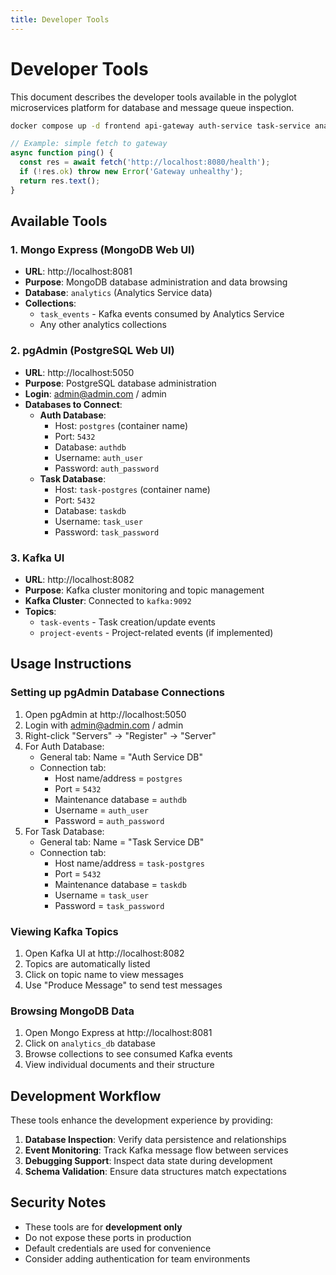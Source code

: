 ```yaml
---
title: Developer Tools
---
```

# Developer Tools

This document describes the developer tools available in the polyglot microservices platform for database and message queue inspection.

```bash
docker compose up -d frontend api-gateway auth-service task-service analytics-service
```

```ts
// Example: simple fetch to gateway
async function ping() {
  const res = await fetch('http://localhost:8080/health');
  if (!res.ok) throw new Error('Gateway unhealthy');
  return res.text();
}
```

## Available Tools

### 1. Mongo Express (MongoDB Web UI)
- **URL**: http://localhost:8081
- **Purpose**: MongoDB database administration and data browsing
- **Database**: `analytics` (Analytics Service data)
- **Collections**: 
  - `task_events` - Kafka events consumed by Analytics Service
  - Any other analytics collections

### 2. pgAdmin (PostgreSQL Web UI)
- **URL**: http://localhost:5050
- **Purpose**: PostgreSQL database administration
- **Login**: admin@admin.com / admin
- **Databases to Connect**:
  - **Auth Database**: 
    - Host: `postgres` (container name)
    - Port: `5432`
    - Database: `authdb`
    - Username: `auth_user`
    - Password: `auth_password`
  - **Task Database**:
    - Host: `task-postgres` (container name)  
    - Port: `5432`
    - Database: `taskdb`
    - Username: `task_user`
    - Password: `task_password`

### 3. Kafka UI
- **URL**: http://localhost:8082
- **Purpose**: Kafka cluster monitoring and topic management
- **Kafka Cluster**: Connected to `kafka:9092`
- **Topics**:
  - `task-events` - Task creation/update events
  - `project-events` - Project-related events (if implemented)

## Usage Instructions

### Setting up pgAdmin Database Connections

1. Open pgAdmin at http://localhost:5050
2. Login with admin@admin.com / admin
3. Right-click "Servers" → "Register" → "Server"
4. For Auth Database:
   - General tab: Name = "Auth Service DB"
   - Connection tab: 
     - Host name/address = `postgres`
     - Port = `5432`
     - Maintenance database = `authdb`
     - Username = `auth_user`
     - Password = `auth_password`
5. For Task Database:
   - General tab: Name = "Task Service DB"
   - Connection tab:
     - Host name/address = `task-postgres`
     - Port = `5432`
     - Maintenance database = `taskdb`
     - Username = `task_user`
     - Password = `task_password`

### Viewing Kafka Topics

1. Open Kafka UI at http://localhost:8082
2. Topics are automatically listed
3. Click on topic name to view messages
4. Use "Produce Message" to send test messages

### Browsing MongoDB Data

1. Open Mongo Express at http://localhost:8081
2. Click on `analytics_db` database
3. Browse collections to see consumed Kafka events
4. View individual documents and their structure

## Development Workflow

These tools enhance the development experience by providing:

1. **Database Inspection**: Verify data persistence and relationships
2. **Event Monitoring**: Track Kafka message flow between services  
3. **Debugging Support**: Inspect data state during development
4. **Schema Validation**: Ensure data structures match expectations

## Security Notes

- These tools are for **development only**
- Do not expose these ports in production
- Default credentials are used for convenience
- Consider adding authentication for team environments